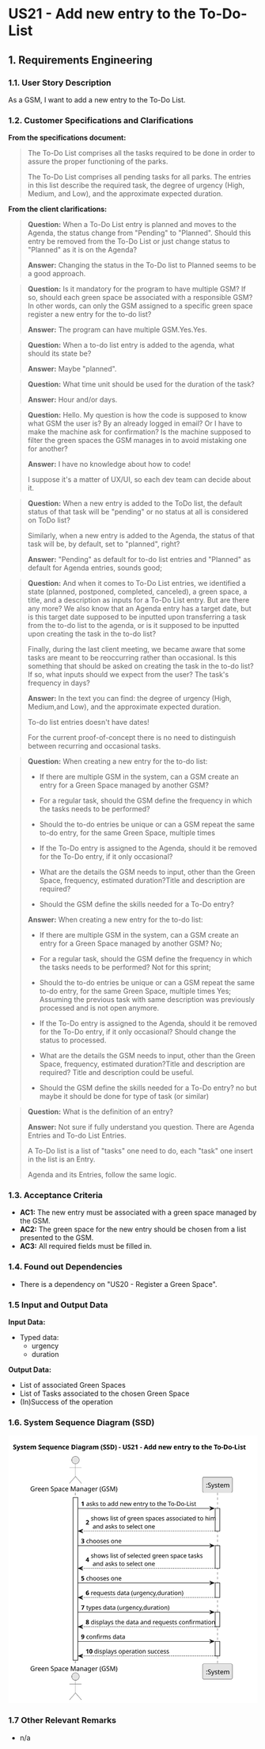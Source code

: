 # US21 - Add new entry to the To-Do-List


## 1. Requirements Engineering

### 1.1. User Story Description

As a GSM, I want to add a new entry to the To-Do List.

### 1.2. Customer Specifications and Clarifications 

**From the specifications document:**

>The To-Do List comprises all the tasks required to
be done in order to assure the proper functioning of the parks.
>
> The To-Do List comprises all pending tasks for all parks. The entries in
this list describe the required task, the degree of urgency (High, Medium,
and Low), and the approximate expected duration.


**From the client clarifications:**

> **Question:** When a To-Do List entry is planned and moves to the Agenda, the status change from "Pending" to "Planned". Should this entry be removed from the To-Do List or just change status to "Planned" as it is on the Agenda?
>
> **Answer:** Changing the status in the To-Do list to Planned seems to be a good approach.


> **Question:** Is it mandatory for the program to have multiple GSM? If so, should each green space be associated with a responsible GSM? In other words, can only the GSM assigned to a specific green space register a new entry for the to-do list?
>
> **Answer:** The program can have multiple GSM.Yes.Yes.

> **Question:** When a to-do list entry is added to the agenda, what should its state be?
>
> **Answer:** Maybe "planned".

> **Question:** What time unit should be used for the duration of the task?
>
> **Answer:** Hour and/or days.

> **Question:** Hello. My question is how the code is supposed to know what GSM the user is? By an already logged in email? Or I have to make the machine ask for confirmation? Is the machine supposed to filter the green spaces the GSM manages in to avoid mistaking one for another?
>
> **Answer:** I have no knowledge about how to code!
>
>I suppose it's a matter of UX/UI, so each dev team can decide about it.

> **Question:** When a new entry is added to the ToDo list, the default status of that task will be "pending" or no status at all is considered on ToDo list?
>
>Similarly, when a new entry is added to the Agenda, the status of that task will be, by default, set to "planned", right?
>
> **Answer:** "Pending" as default for to-do list entries and "Planned" as default for Agenda entries, sounds good;

> **Question:** And when it comes to To-Do List entries, we identified a state (planned, postponed, completed, canceled), a green space, a title, and a description as inputs for a To-Do List entry. But are there any more? We also know that an Agenda entry has a target date, but is this target date supposed to be inputted upon transferring a task from the to-do list to the agenda, or is it supposed to be inputted upon creating the task in the to-do list?
>
>Finally, during the last client meeting, we became aware that some tasks are meant to be reoccurring rather than occasional. Is this something that should be asked on creating the task in the to-do list? If so, what inputs should we expect from the user? The task's frequency in days?
>
> **Answer:** In the text you can find: the degree of urgency (High, Medium,and Low), and the approximate expected duration.
> 
> To-do list entries doesn't have dates!
> 
> For the current proof-of-concept there is no need to distinguish between recurring and occasional tasks.

> **Question:** When creating a new entry for the to-do list:
>
>- If there are multiple GSM in the system, can a GSM create an entry for a Green Space managed by another GSM?
>
>- For a regular task, should the GSM define the frequency in which the tasks needs to be performed?
>
>- Should the to-do entries be unique or can a GSM repeat the same to-do entry, for the same Green Space, multiple times
>
>- If the To-Do entry is assigned to the Agenda, should it be removed for the To-Do entry, if it only occasional?
>
>- What are the details the GSM needs to input, other than the Green Space, frequency, estimated duration?Title and description are required?
>
>- Should the GSM define the skills needed for a To-Do entry?
> 
> **Answer:** When creating a new entry for the to-do list:
>
> - If there are multiple GSM in the system, can a GSM create an entry for a Green Space managed by another GSM?
  No;
>
>- For a regular task, should the GSM define the frequency in which the tasks needs to be performed?
 Not for this sprint;
>
>- Should the to-do entries be unique or can a GSM repeat the same to-do entry, for the same Green Space, multiple times
  Yes; Assuming the previous task with same description was previously processed and is not open anymore.
>
>- If the To-Do entry is assigned to the Agenda, should it be removed for the To-Do entry, if it only occasional?
  Should change the status to processed.
>
>- What are the details the GSM needs to input, other than the Green Space, frequency, estimated duration?Title and description are required?
  Title and description could be useful.
>
>- Should the GSM define the skills needed for a To-Do entry?
  no but maybe it should be done for type of task (or similar)

> **Question:** What is the definition of an entry?
>
> **Answer:** Not sure if fully understand you question. There are Agenda Entries and To-do List Entries.
>
>A To-Do list is a list of "tasks" one need to do, each "task" one insert in the list is an Entry.
>
>Agenda and its Entries, follow the same logic.

### 1.3. Acceptance Criteria

* **AC1:** The new entry must be associated with a green space managed by the GSM.
* **AC2:** The green space for the new entry should be chosen from a list presented to the GSM.
* **AC3:** All required fields must be filled in.

### 1.4. Found out Dependencies

* There is a dependency on "US20 - Register a Green Space".

### 1.5 Input and Output Data

**Input Data:**

* Typed data:
    * urgency
    * duration

**Output Data:**

* List of associated Green Spaces
* List of Tasks associated to the chosen Green Space
* (In)Success of the operation

### 1.6. System Sequence Diagram (SSD)

![System Sequence Diagram](svg/us21-system-sequence-diagram.svg)


### 1.7 Other Relevant Remarks

* n/a